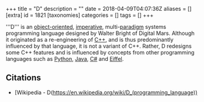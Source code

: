 +++
title = "D"
description = ""
date = 2018-04-09T04:07:36Z
aliases = []
[extra]
id = 1821
[taxonomies]
categories = []
tags = []
+++

'''D''' is an [object-oriented](https://rosettacode.org/wiki/object-oriented), [imperative](https://rosettacode.org/wiki/imperative_programming), multi-[paradigm](https://rosettacode.org/wiki/:Category:Programming_Paradigms) systems programming language designed by Walter Bright of Digital Mars.
Although it originated as a re-engineering of [C++](https://rosettacode.org/wiki/C++), and is thus predominantly influenced by that language, it is not a variant of C++.
Rather, D redesigns some C++ features and is influenced by concepts from other programming languages such as [Python](https://rosettacode.org/wiki/Python), [Java](https://rosettacode.org/wiki/Java), [C#](https://rosettacode.org/wiki/C_sharp) and [Eiffel](https://rosettacode.org/wiki/Eiffel).


## Citations

- [Wikipedia - D(https://en.wikipedia.org/wiki/D_(programming_language))

